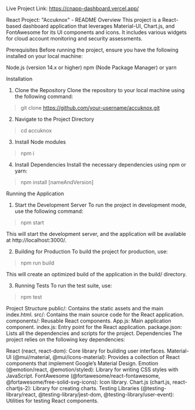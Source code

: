 Live Project Link: https://cnapp-dashboard.vercel.app/

React Project: "Accuknox" - README
Overview
This project is a React-based dashboard application that leverages Material-UI, Chart.js, and FontAwesome for its UI components and icons. It includes various widgets for cloud account monitoring and security assessments.

Prerequisites
Before running the project, ensure you have the following installed on your local machine:

Node.js (version 14.x or higher)
npm (Node Package Manager) or yarn

Installation
1. Clone the Repository
Clone the repository to your local machine using the following command:

  > git clone https://github.com/your-username/accuknox.git

2. Navigate to the Project Directory
   
  > cd accuknox

3.  Install Node modules

   > npm i

4. Install Dependencies
Install the necessary dependencies using npm or yarn:

  > npm install [nameAndVersion]

Running the Application
1. Start the Development Server
To run the project in development mode, use the following command:

  > npm start

This will start the development server, and the application will be available at http://localhost:3000/.

2. Building for Production
To build the project for production, use:

  > npm run build
> 
This will create an optimized build of the application in the build/ directory.

3. Running Tests
To run the test suite, use:

  > npm test


Project Structure
public/: Contains the static assets and the main index.html.
src/: Contains the main source code for the React application.
components/: Reusable React components.
App.js: Main application component.
index.js: Entry point for the React application.
package.json: Lists all the dependencies and scripts for the project.
Dependencies
The project relies on the following key dependencies:

React (react, react-dom): Core library for building user interfaces.
Material-UI (@mui/material, @mui/icons-material): Provides a collection of React components that implement Google’s Material Design.
Emotion (@emotion/react, @emotion/styled): Library for writing CSS styles with JavaScript.
FontAwesome (@fortawesome/react-fontawesome, @fortawesome/free-solid-svg-icons): Icon library.
Chart.js (chart.js, react-chartjs-2): Library for creating charts.
Testing Libraries (@testing-library/react, @testing-library/jest-dom, @testing-library/user-event): Utilities for testing React components.
